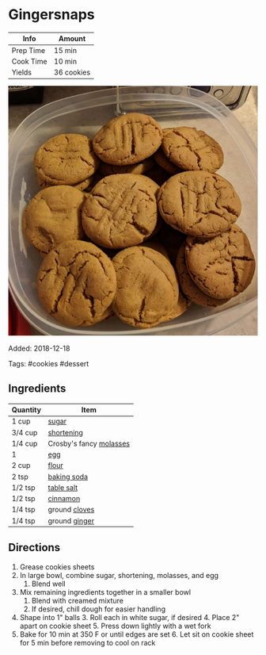 # Gingersnaps

| Info      | Amount     |
| --------- | ---------- |
| Prep Time | 15 min     |
| Cook Time | 10 min     |
| Yields    | 36 cookies |

![Gingersnaps](../_assets/gingersnaps.jpg)

Added: 2018-12-18

Tags: #cookies #dessert

## Ingredients

| Quantity | Item                                                   |
| -------- | ------------------------------------------------------ |
| 1 cup    | [sugar](../_ingredients/sugar.md)                      |
| 3/4 cup  | [shortening](../_ingredients/shortening.md)            |
| 1/4 cup  | Crosby's fancy [molasses](../_ingredients/molasses.md) |
| 1        | [egg](../_ingredients/egg.md)                          |
| 2 cup    | [flour](../_ingredients/flour.md)                      |
| 2 tsp    | [baking soda](../_ingredients/baking%20soda.md)        |
| 1/2 tsp  | [table salt](../_ingredients/table%20salt.md)          |
| 1/2 tsp  | [cinnamon](../_ingredients/cinnamon.md)                |
| 1/4 tsp  | ground [cloves](../_ingredients/cloves.md)             |
| 1/4 tsp  | ground [ginger](../_ingredients/ginger.md)             |

## Directions

1. Grease cookies sheets
2. In large bowl, combine sugar, shortening, molasses, and egg
     1. Blend well
3. Mix remaining ingredients together in a smaller bowl
    1. Blend with creamed mixture
    2. If desired, chill dough for easier handling
4. Shape into 1" balls
    3. Roll each in white sugar, if desired
    4. Place 2" apart on cookie sheet
    5. Press down lightly with a wet fork
5. Bake for 10 min at 350 F or until edges are set
    6. Let sit on cookie sheet for 5 min before removing to cool on rack
